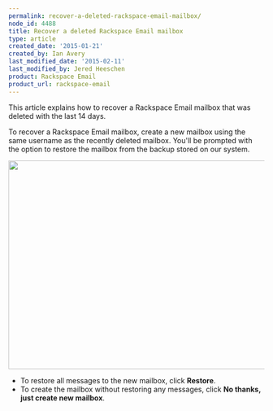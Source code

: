 ```yaml
---
permalink: recover-a-deleted-rackspace-email-mailbox/
node_id: 4488
title: Recover a deleted Rackspace Email mailbox
type: article
created_date: '2015-01-21'
created_by: Ian Avery
last_modified_date: '2015-02-11'
last_modified_by: Jered Heeschen
product: Rackspace Email
product_url: rackspace-email
---
```


This article explains how to recover a Rackspace Email mailbox that was deleted with the last 14 days.

To recover a Rackspace Email mailbox, create a new mailbox using the same username as the recently deleted mailbox. You'll be prompted with the option to restore the mailbox from the backup stored on our system.

<img src="{% asset_path rackspace-email/recover-a-deleted-rackspace-email-mailbox/Screen%20Shot%202015-01-21%20at%202.53.38%20PM.png %}" width="699" height="410" />

-   To restore all messages to the new mailbox, click **Restore**.
-   To create the mailbox without restoring any messages, click **No thanks, just create new mailbox**.
